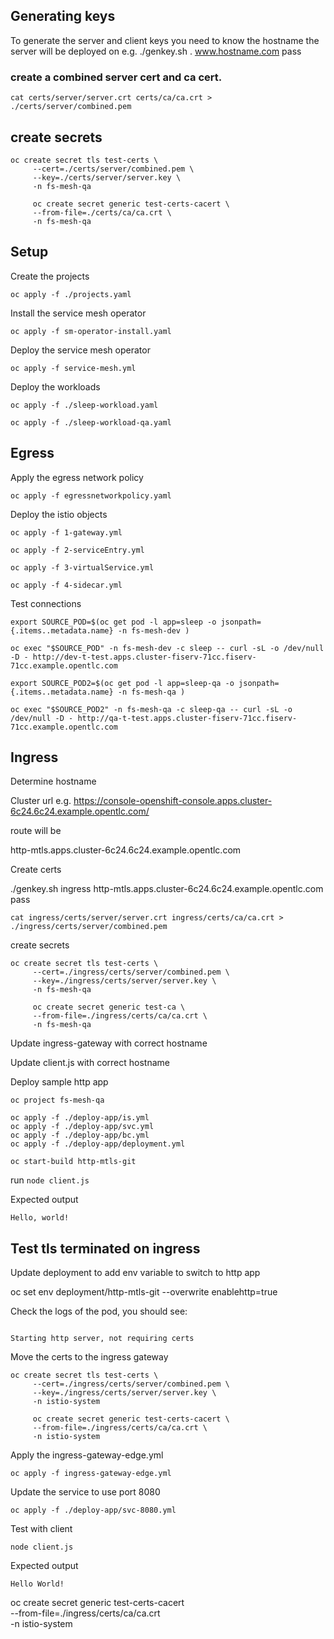 ## Generating keys

To generate the server and client keys you need to know the hostname the server will be deployed on e.g. 
./genkey.sh . www.hostname.com pass

### create a combined server cert and ca cert.

`cat certs/server/server.crt certs/ca/ca.crt > ./certs/server/combined.pem`

## create secrets

```
oc create secret tls test-certs \
     --cert=./certs/server/combined.pem \
     --key=./certs/server/server.key \
     -n fs-mesh-qa
```
```
     oc create secret generic test-certs-cacert \
     --from-file=./certs/ca/ca.crt \
     -n fs-mesh-qa
```


## Setup

Create the projects

`oc apply -f ./projects.yaml`

Install the service mesh operator

`oc apply -f sm-operator-install.yaml`

Deploy the service mesh operator

`oc apply -f service-mesh.yml`

Deploy the workloads

`oc apply -f ./sleep-workload.yaml`

`oc apply -f ./sleep-workload-qa.yaml`

## Egress

Apply the egress network policy

`oc apply -f egressnetworkpolicy.yaml`

Deploy the istio objects

`oc apply -f 1-gateway.yml`

`oc apply -f 2-serviceEntry.yml`

`oc apply -f 3-virtualService.yml`

`oc apply -f 4-sidecar.yml`

Test connections

`export SOURCE_POD=$(oc get pod -l app=sleep -o jsonpath={.items..metadata.name} -n fs-mesh-dev )`

`oc exec "$SOURCE_POD" -n fs-mesh-dev -c sleep -- curl -sL -o /dev/null -D - http://dev-t-test.apps.cluster-fiserv-71cc.fiserv-71cc.example.opentlc.com`

`export SOURCE_POD2=$(oc get pod -l app=sleep-qa -o jsonpath={.items..metadata.name} -n fs-mesh-qa )`

`oc exec "$SOURCE_POD2" -n fs-mesh-qa -c sleep-qa -- curl -sL -o /dev/null -D - http://qa-t-test.apps.cluster-fiserv-71cc.fiserv-71cc.example.opentlc.com`

## Ingress


Determine hostname


Cluster url e.g. https://console-openshift-console.apps.cluster-6c24.6c24.example.opentlc.com/

route will be

http-mtls.apps.cluster-6c24.6c24.example.opentlc.com

Create certs

./genkey.sh ingress http-mtls.apps.cluster-6c24.6c24.example.opentlc.com pass

`cat ingress/certs/server/server.crt ingress/certs/ca/ca.crt > ./ingress/certs/server/combined.pem`

create secrets

```
oc create secret tls test-certs \
     --cert=./ingress/certs/server/combined.pem \
     --key=./ingress/certs/server/server.key \
     -n fs-mesh-qa
```
```
     oc create secret generic test-ca \
     --from-file=./ingress/certs/ca/ca.crt \
     -n fs-mesh-qa
```
     
Update ingress-gateway with correct hostname

Update client.js with correct hostname

Deploy sample http app
```
oc project fs-mesh-qa

oc apply -f ./deploy-app/is.yml
oc apply -f ./deploy-app/svc.yml
oc apply -f ./deploy-app/bc.yml
oc apply -f ./deploy-app/deployment.yml

oc start-build http-mtls-git
```


run `node client.js`

Expected output 

```
Hello, world!
```

## Test tls terminated on ingress

Update deployment to add env variable to switch to http app

oc set env deployment/http-mtls-git --overwrite enablehttp=true

Check the logs of the pod, you should see:

```

Starting http server, not requiring certs

```

Move the certs to the ingress gateway


```
oc create secret tls test-certs \
     --cert=./ingress/certs/server/combined.pem \
     --key=./ingress/certs/server/server.key \
     -n istio-system
```
```
     oc create secret generic test-certs-cacert \
     --from-file=./ingress/certs/ca/ca.crt \
     -n istio-system
```



Apply the ingress-gateway-edge.yml

`oc apply -f ingress-gateway-edge.yml`

Update the service to use port 8080

`oc apply -f ./deploy-app/svc-8080.yml`

Test with client

`node client.js`

Expected output 

```
Hello World!
```


oc create secret generic test-certs-cacert \
     --from-file=./ingress/certs/ca/ca.crt \
     -n istio-system